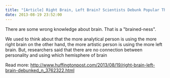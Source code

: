 ```yaml
---
title: "[Article] Right Brain, Left Brain? Scientists Debunk Popular Theory"
date: 2013-08-19 23:52:00
---
```


There are some wrong knowledge about brain. That is a "brained-ness".

We used to think about that the more analytical person is using the more right brain on the other hand, the more artistic person is using the more left brain. But, researchers said that there are no connection between personality and using which hemisphere of brain

Read more: <http://www.huffingtonpost.com/2013/08/19/right-brain-left-brain-debunked_n_3762322.html>

